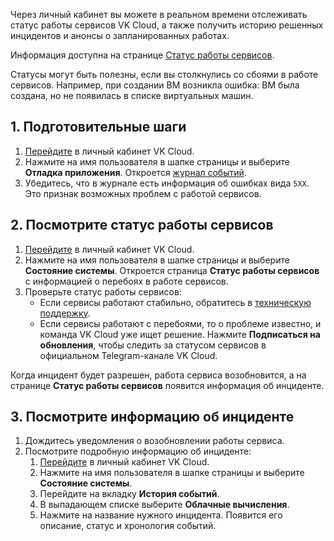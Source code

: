 Через личный кабинет вы можете в реальном времени отслеживать статус работы сервисов VK Cloud, а также получить историю решенных инцидентов и анонсы о запланированных работах.

Информация доступна на странице [Статус работы сервисов](https://status.mcs.mail.ru/).

Статусы могут быть полезны, если вы столкнулись со сбоями в работе сервисов. Например, при создании ВМ возникла ошибка: ВМ была создана, но не появилась в списке виртуальных машин.

## 1. Подготовительные шаги

1. [Перейдите](https://mcs.mail.ru/app/) в личный кабинет VK Cloud.
1. Нажмите на имя пользователя в шапке страницы и выберите **Отладка приложения**. Откроется [журнал событий](/ru/base/account/instructions/debugging).
1. Убедитесь, что в журнале есть информация об ошибках вида `5XX`. Это признак возможных проблем с работой сервисов.

## 2. Посмотрите статус работы сервисов

1. [Перейдите](https://mcs.mail.ru/app/) в личный кабинет VK Cloud.
1. Нажмите на имя пользователя в шапке страницы и выберите **Состояние системы**. Откроется страница **Статус работы сервисов** с информацией о перебоях в работе сервисов.
1. Проверьте статус работы сервисов:
   - Если сервисы работают стабильно, обратитесь в [техническую поддержку](/ru/contacts/).
   - Если сервисы работают с перебоями, то о проблеме известно, и команда VK Cloud уже ищет решение. Нажмите **Подписаться на обновления**, чтобы следить за статусом сервисов в официальном Telegram-канале VK Cloud.

Когда инцидент будет разрешен, работа сервиса возобновится, а на странице **Статус работы сервисов** появится информация об инциденте.

## 3. Посмотрите информацию об инциденте

1. Дождитесь уведомления о возобновлении работы сервиса.
1. Посмотрите подробную информацию об инциденте:
   1. [Перейдите](https://mcs.mail.ru/app/) в личный кабинет VK Cloud.
   1. Нажмите на имя пользователя в шапке страницы и выберите **Состояние системы**.
   1. Перейдите на вкладку **История событий**.
   1. В выпадающем списке выберите **Облачные вычисления**.
   1. Нажмите на название нужного инцидента. Появится его описание, статус и хронология событий.
